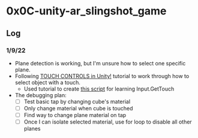 # 0x0C-unity-ar_slingshot_game

## Log
### 1/9/22
- Plane detection is working, but I'm unsure how to select one specific plane.
- Following [TOUCH CONTROLS in Unity!](https://www.youtube.com/watch?v=bp2PiFC9sSs&ab_channel=Brackeys) tutorial to work through how to select object with a touch.
  - Used tutorial to create [this script](Assets/Scripts/testCube.cs) for learning Input.GetTouch
- The debugging plan:
  - [ ] Test basic tap by changing cube's material
  - [ ] Only change material when cube is touched
  - [ ] Find way to change plane material on tap
  - [ ] Once I can isolate selected material, use for loop to disable all other planes
